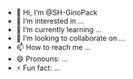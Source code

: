 - 👋 Hi, I’m @SH-GinoPack
- 👀 I’m interested in ...
- 🌱 I’m currently learning ...
- 💞️ I’m looking to collaborate on ...
- 📫 How to reach me ...
- 😄 Pronouns: ...
- ⚡ Fun fact: ...

<!---
SH-GinoPack/SH-GinoPack is a ✨ special ✨ repository because its `README.md` (this file) appears on your GitHub profile.
You can click the Preview link to take a look at your changes.
--->

